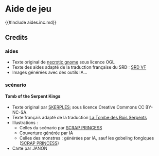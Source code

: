 # Aide de jeu

{{#include aides.inc.md}}

## Credits

### aides

- Texte original de [necrotic gnome](https://necroticgnome.com/) sous licence OGL
- Texte des aides adapté de la traduction française du SRD : [SRD VF](https://oldschoolessentials.necroticgnome.com/fr/srd/index.php/Main_Page)
- Images générées avec des outils IA...

### scénario

#### Tomb of the Serpent Kings

- Texte original par [SKERPLES](coinsandscrolls.blogspot.com); sous licence Creative Commons CC BY-NC-SA.
- Texte français adapté de la traduction [La Tombe des Rois Serpents](https://www.whidou.fr/la-tombe-des-rois-serpents.html)
- Illustrations :
  - Celles du scénario par [SCRAP PRINCESS](monstermanualsewnfrompants.blogspot.com)
  - Couverture générée par IA
  - Celles des monstres : générées par IA, sauf les gobeling fongiques ([SCRAP PRINCESS](monstermanualsewnfrompants.blogspot.com))
- Carte par JANON
